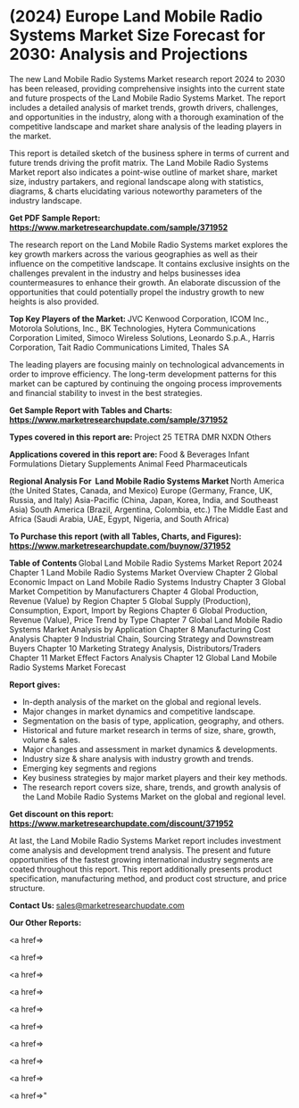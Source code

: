 # (2024) Europe Land Mobile Radio Systems Market Size Forecast for 2030: Analysis and Projections

The new Land Mobile Radio Systems Market research report 2024 to 2030 has been released, providing comprehensive insights into the current state and future prospects of the Land Mobile Radio Systems Market. The report includes a detailed analysis of market trends, growth drivers, challenges, and opportunities in the industry, along with a thorough examination of the competitive landscape and market share analysis of the leading players in the market.

This report is detailed sketch of the business sphere in terms of current and future trends driving the profit matrix. The Land Mobile Radio Systems Market report also indicates a point-wise outline of market share, market size, industry partakers, and regional landscape along with statistics, diagrams, &amp; charts elucidating various noteworthy parameters of the industry landscape.

<strong><b>Get PDF Sample Report: <a href=https://www.marketresearchupdate.com/sample/371952>https://www.marketresearchupdate.com/sample/371952</a></b></strong>

The research report on the Land Mobile Radio Systems market explores the key growth markers across the various geographies as well as their influence on the competitive landscape. It contains exclusive insights on the challenges prevalent in the industry and helps businesses idea countermeasures to enhance their growth. An elaborate discussion of the opportunities that could potentially propel the industry growth to new heights is also provided.

<strong><b>Top Key Players of the Market:
</b></strong>JVC Kenwood Corporation, ICOM Inc., Motorola Solutions, Inc., BK Technologies, Hytera Communications Corporation Limited, Simoco Wireless Solutions, Leonardo S.p.A., Harris Corporation, Tait Radio Communications Limited, Thales SA<strong><b>
</b></strong>

The leading players are focusing mainly on technological advancements in order to improve efficiency. The long-term development patterns for this market can be captured by continuing the ongoing process improvements and financial stability to invest in the best strategies.

<strong><b>Get Sample Report with Tables and Charts: <a href=https://www.marketresearchupdate.com/sample/371952>https://www.marketresearchupdate.com/sample/371952</a></b></strong>

<strong><b>Types covered in this report are:
</b></strong>Project 25
TETRA
DMR
NXDN
Others<strong><b>
</b></strong>

<strong><b>Applications covered in this report are:
</b></strong>Food & Beverages
Infant Formulations
Dietary Supplements
Animal Feed
Pharmaceuticals<strong><b>
</b></strong>

<strong><b>Regional Analysis For  Land Mobile Radio Systems Market</b></strong><strong><b>
</b></strong>North America (the United States, Canada, and Mexico)
Europe (Germany, France, UK, Russia, and Italy)
Asia-Pacific (China, Japan, Korea, India, and Southeast Asia)
South America (Brazil, Argentina, Colombia, etc.)
The Middle East and Africa (Saudi Arabia, UAE, Egypt, Nigeria, and South Africa)

<strong><b>To Purchase this report (with all Tables, Charts, and Figures): <a href=https://www.marketresearchupdate.com/buynow/371952>https://www.marketresearchupdate.com/buynow/371952</a></b></strong>

<strong><b>Table of Contents</b></strong><strong><b>
</b></strong>Global Land Mobile Radio Systems Market Report 2024
Chapter 1 Land Mobile Radio Systems Market Overview
Chapter 2 Global Economic Impact on Land Mobile Radio Systems Industry
Chapter 3 Global Market Competition by Manufacturers
Chapter 4 Global Production, Revenue (Value) by Region
Chapter 5 Global Supply (Production), Consumption, Export, Import by Regions
Chapter 6 Global Production, Revenue (Value), Price Trend by Type
Chapter 7 Global Land Mobile Radio Systems Market Analysis by Application
Chapter 8 Manufacturing Cost Analysis
Chapter 9 Industrial Chain, Sourcing Strategy and Downstream Buyers
Chapter 10 Marketing Strategy Analysis, Distributors/Traders
Chapter 11 Market Effect Factors Analysis
Chapter 12 Global Land Mobile Radio Systems Market Forecast

<strong><b>Report gives:</b></strong>

- In-depth analysis of the market on the global and regional levels.
- Major changes in market dynamics and competitive landscape.
- Segmentation on the basis of type, application, geography, and others.
- Historical and future market research in terms of size, share, growth, volume &amp; sales.
- Major changes and assessment in market dynamics &amp; developments.
- Industry size &amp; share analysis with industry growth and trends.
- Emerging key segments and regions
- Key business strategies by major market players and their key methods.
- The research report covers size, share, trends, and growth analysis of the Land Mobile Radio Systems Market on the global and regional level.

<strong><b>Get discount on this report: <a href=https://www.marketresearchupdate.com/discount/371952>https://www.marketresearchupdate.com/discount/371952</a></b></strong>

At last, the Land Mobile Radio Systems Market report includes investment come analysis and development trend analysis. The present and future opportunities of the fastest growing international industry segments are coated throughout this report. This report additionally presents product specification, manufacturing method, and product cost structure, and price structure.

<strong><b>Contact Us:
</b></strong>sales@marketresearchupdate.com

<strong>Our Other Reports:</strong>

<a href=></a>

<a href=></a>

<a href=></a>

<a href=></a>

<a href=></a>

<a href=></a>

<a href=></a>

<a href=></a>

<a href=></a>

<a href=></a>"
